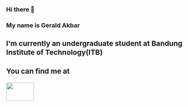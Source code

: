 ### Hi there 👋
<!--
**geraldakbar/geraldakbar** is a ✨ _special_ ✨ repository because its `README.md` (this file) appears on your GitHub profile.

Here are some ideas to get you started:

- 🔭 I’m currently working on ...
- 🌱 I’m currently learning ...
- 👯 I’m looking to collaborate on ...
- 🤔 I’m looking for help with ...
- 💬 Ask me about ...
- 📫 How to reach me: ...
- 😄 Pronouns: ...
- ⚡ Fun fact: ...
-->

<h3>My name is Gerald Akbar<h3>
<div float="left">
  <h3>I'm currently an undergraduate student at Bandung Institute of Technology(ITB)</h3>
  </div>
</div>
 <div class="social-media">
   <h3>You can find me at</h3>
   <a href="https://www.linkedin.com/in/geraldakbar/"><img src="https://image.flaticon.com/icons/png/512/174/174857.png" width="75" height="50"></a>
